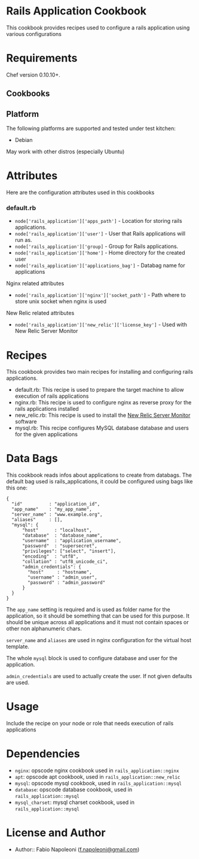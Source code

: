 Rails Application Cookbook
==========================

This cookbook provides recipes used to configure a rails application
using various configurations

Requirements
============

Chef version 0.10.10+.

Cookbooks
---------

Platform
--------

The following platforms are supported and tested under test kitchen:

* Debian

May work with other distros (especially Ubuntu)

Attributes
==========

Here are the configuration attributes used in this cookbooks

### default.rb

* `node['rails_application']['apps_path']` - Location for storing rails applications.
* `node['rails_application']['user']` - User that Rails applications will run as.
* `node['rails_application']['group]` - Group for Rails applications.
* `node['rails_application']['home']` - Home directory for the created user
* `node['rails_application']['applications_bag']` - Databag name for applications

Nginx related attributes

* `node['rails_application']['nginx']['socket_path']` - Path where to store unix socket when nginx is used

New Relic related attributes

* `node['rails_application']['new_relic']['license_key']` - Used with New Relic Server Monitor

Recipes
=======

This cookbook provides two main recipes for installing and configuring rails applications.

* default.rb: This recipe is used to prepare the target machine to allow
 execution of rails applications
* nginx.rb: This recipe is used to configure nginx as reverse proxy for the
 rails applications installed
* new_relic.rb: This recipe is used to install the [New Relic Server Monitor](https://newrelic.com/docs/server/) software
* mysql.rb: This recipe configures MySQL database database and users for the given applications

Data Bags
=========

This cookbook reads infos about applications to create from databags. The default bag used
is rails_applications, it could be configured using bags like this one:

    {
      "id"          : "application_id",
      "app_name"    : "my_app_name",
      "server_name" : "www.example.org",
      "aliases"     : [],
      "mysql": {
          "host"      : "localhost",
          "database"  : "database_name",
          "username"  : "application_username",
          "password"  : "supersecret",
          "privileges": ["select", "insert"],
          "encoding"  : "utf8",
          "collation" : "utf8_unicode_ci",
          "admin_credentials": {
            "host"     : "hostname",
            "username" : "admin_user",
            "password" : "admin_password"
          }
      }
    }

The `app_name` setting is required and is used as folder name for the application, so it should
be something that can be used for this purpose. It should be unique across all applications and
 it must not contain spaces or other non alphanumeric chars.

`server_name` and `aliases` are used in nginx configuration for the virtual host template.

The whole `mysql` block is used to configure database and user for the application.

`admin_credentials` are used to actually create the user. If not given defaults are used.

Usage
=====

Include the recipe on your node or role that needs execution of rails applications

Dependencies
============

* `nginx`: opscode nginx cookbook used in `rails_application::nginx`
* `apt`: opscode apt cookbook, used in `rails_application::new_relic`
* `mysql`: opscode mysql cookbook, used in `rails_application::mysql`
* `database`: opscode database cookbook, used in `rails_application::mysql`
* `mysql_charset`: mysql charset cookbook, used in `rails_application::mysql`

License and Author
==================

- Author:: Fabio Napoleoni (<f.napoleoni@gmail.com>)
